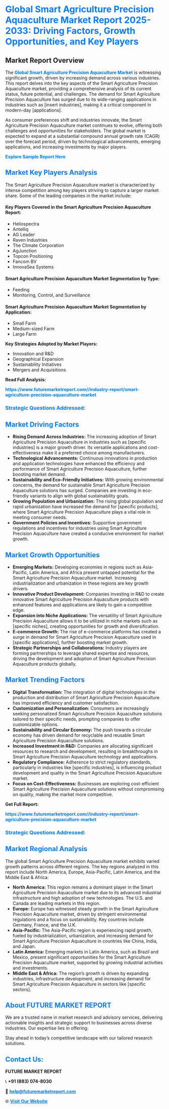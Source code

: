 <h1 style="color: #007BFF;">Global Smart Agriculture Precision Aquaculture Market Report 2025-2033: Driving Factors, Growth Opportunities, and Key Players</h1>

<section id="overview">
<h2>Market Report Overview</h2>
<p>The <a href="https://www.futuremarketreport.com//industry-report/smart-agriculture-precision-aquaculture-market" style="color: #007BFF; text-decoration: none;"><strong>Global Smart Agriculture Precision Aquaculture Market</strong></a> is witnessing significant growth, driven by increasing demand across various industries. This report delves into the key aspects of the Smart Agriculture Precision Aquaculture market, providing a comprehensive analysis of its current status, future potential, and challenges. The demand for Smart Agriculture Precision Aquaculture has surged due to its wide-ranging applications in industries such as [insert industries], making it a critical component in modern-day [applications].</p>
<p>As consumer preferences shift and industries innovate, the Smart Agriculture Precision Aquaculture market continues to evolve, offering both challenges and opportunities for stakeholders. The global market is expected to expand at a substantial compound annual growth rate (CAGR) over the forecast period, driven by technological advancements, emerging applications, and increasing investments by major players.</p>
</section>

<section id="overview">
<p><a href="https://www.futuremarketreport.com//request-sample/reportId=51955" style="color: #007BFF; text-decoration: none;"><strong>Explore Sample Report Here</strong></a></p>
</section>

<section id="key-players">
<h2 style="color: #007BFF;">Market Key Players Analysis</h2>
<p>The Smart Agriculture Precision Aquaculture market is characterized by intense competition among key players striving to capture a larger market share. Some of the leading companies in the market include:</p>
<h4>Key Players Covered in the Smart Agriculture Precision Aquaculture Report:</h4>
<ul><li>Heliospectra</li><li>Antelliq</li><li>AG Leader</li><li>Raven Industries</li><li>The Climate Corporation</li><li>AgJunction</li><li>Topcon Positioning</li><li>Fancom BV</li><li>InnovaSea Systems</li></ul>
<h4>Smart Agriculture Precision Aquaculture Market Segmentation by Type:</h4>
<ul><li>Feeding</li><li>Monitoring, Control, and Surveillance</li></ul>

<h4>Smart Agriculture Precision Aquaculture Market Segmentation by Application:</h4>
<ul><li>Small Farm</li><li>Medium-sized Farm</li><li>Large Farm</li></ul>
<p><strong>Key Strategies Adopted by Market Players:</strong></p>
<ul>
<li>Innovation and R&D</li>
<li>Geographical Expansion</li>
<li>Sustainability Initiatives</li>
<li>Mergers and Acquisitions</li>
</ul>
</section>

<section>
<p><strong>Read Full Analysis: </strong></p><a href="https://www.futuremarketreport.com//industry-report/smart-agriculture-precision-aquaculture-market" style="color: #007BFF; text-decoration: none;"><strong>https://www.futuremarketreport.com//industry-report/smart-agriculture-precision-aquaculture-market</strong></a>
<h3 style="color: #007BFF;">Strategic Questions Addressed:</h3>
</section>

<section id="driving-factors">
<h2 style="color: #007BFF;">Market Driving Factors</h2>
<ul>
<li><strong>Rising Demand Across Industries:</strong> The increasing adoption of Smart Agriculture Precision Aquaculture in industries such as [specific industries] is a major growth driver. Its versatile applications and cost-effectiveness make it a preferred choice among manufacturers.</li>
<li><strong>Technological Advancements:</strong> Continuous innovations in production and application technologies have enhanced the efficiency and performance of Smart Agriculture Precision Aquaculture, further boosting market demand.</li>
<li><strong>Sustainability and Eco-Friendly Initiatives:</strong> With growing environmental concerns, the demand for sustainable Smart Agriculture Precision Aquaculture solutions has surged. Companies are investing in eco-friendly variants to align with global sustainability goals.</li>
<li><strong>Growing Population and Urbanization:</strong> The rising global population and rapid urbanization have increased the demand for [specific products], where Smart Agriculture Precision Aquaculture plays a vital role in meeting consumer needs.</li>
<li><strong>Government Policies and Incentives:</strong> Supportive government regulations and incentives for industries using Smart Agriculture Precision Aquaculture have created a conducive environment for market growth.</li>
</ul>
</section>

<section id="growth-opportunities">
<h2 style="color: #007BFF;">Market Growth Opportunities</h2>
<ul>
<li><strong>Emerging Markets:</strong> Developing economies in regions such as Asia-Pacific, Latin America, and Africa present untapped potential for the Smart Agriculture Precision Aquaculture market. Increasing industrialization and urbanization in these regions are key growth drivers.</li>
<li><strong>Innovative Product Development:</strong> Companies investing in R&D to create innovative Smart Agriculture Precision Aquaculture products with enhanced features and applications are likely to gain a competitive edge.</li>
<li><strong>Expansion into Niche Applications:</strong> The versatility of Smart Agriculture Precision Aquaculture allows it to be utilized in niche markets such as [specific niches], creating opportunities for growth and diversification.</li>
<li><strong>E-commerce Growth:</strong> The rise of e-commerce platforms has created a surge in demand for Smart Agriculture Precision Aquaculture used in [specific applications], further boosting market growth.</li>
<li><strong>Strategic Partnerships and Collaborations:</strong> Industry players are forming partnerships to leverage shared expertise and resources, driving the development and adoption of Smart Agriculture Precision Aquaculture products globally.</li>
</ul>
</section>

<section id="trending-factors">
<h2 style="color: #007BFF;">Market Trending Factors</h2>
<ul>
<li><strong>Digital Transformation:</strong> The integration of digital technologies in the production and distribution of Smart Agriculture Precision Aquaculture has improved efficiency and customer satisfaction.</li>
<li><strong>Customization and Personalization:</strong> Consumers are increasingly seeking personalized Smart Agriculture Precision Aquaculture solutions tailored to their specific needs, prompting companies to offer customizable options.</li>
<li><strong>Sustainability and Circular Economy:</strong> The push towards a circular economy has driven demand for recyclable and reusable Smart Agriculture Precision Aquaculture solutions.</li>
<li><strong>Increased Investment in R&D:</strong> Companies are allocating significant resources to research and development, resulting in breakthroughs in Smart Agriculture Precision Aquaculture technology and applications.</li>
<li><strong>Regulatory Compliance:</strong> Adherence to strict regulatory standards, particularly in industries like [specific industries], is influencing product development and quality in the Smart Agriculture Precision Aquaculture market.</li>
<li><strong>Focus on Cost-Effectiveness:</strong> Businesses are exploring cost-efficient Smart Agriculture Precision Aquaculture solutions without compromising on quality, making the market more competitive.</li>
</ul>
</section>

<section>
<p><strong>Get Full Report: </strong></p><a href="https://www.futuremarketreport.com//industry-report/smart-agriculture-precision-aquaculture-market" style="color: #007BFF; text-decoration: none;"><strong>https://www.futuremarketreport.com//industry-report/smart-agriculture-precision-aquaculture-market</strong></a>
<h3 style="color: #007BFF;">Strategic Questions Addressed:</h3>
</section>


<section id="regional-analysis">
<h2 style="color: #007BFF;">Market Regional Analysis</h2>
<p>The global Smart Agriculture Precision Aquaculture market exhibits varied growth patterns across different regions. The key regions analyzed in this report include North America, Europe, Asia-Pacific, Latin America, and the Middle East & Africa:</p>
<ul>
<li><strong>North America:</strong> This region remains a dominant player in the Smart Agriculture Precision Aquaculture market due to its advanced industrial infrastructure and high adoption of new technologies. The U.S. and Canada are leading markets in this region.</li>
<li><strong>Europe:</strong> Europe has witnessed steady growth in the Smart Agriculture Precision Aquaculture market, driven by stringent environmental regulations and a focus on sustainability. Key countries include Germany, France, and the U.K.</li>
<li><strong>Asia-Pacific:</strong> The Asia-Pacific region is experiencing rapid growth, fueled by industrialization, urbanization, and increasing demand for Smart Agriculture Precision Aquaculture in countries like China, India, and Japan.</li>
<li><strong>Latin America:</strong> Emerging markets in Latin America, such as Brazil and Mexico, present significant opportunities for the Smart Agriculture Precision Aquaculture market, supported by growing industrial activities and investments.</li>
<li><strong>Middle East & Africa:</strong> The region’s growth is driven by expanding industries, infrastructure development, and increasing demand for Smart Agriculture Precision Aquaculture in sectors like [specific sectors].</li>
</ul>
</section>

<footer>
<h2 style="color: #007BFF;">About FUTURE MARKET REPORT</h2>
<p>We are a trusted name in market research and advisory services, delivering actionable insights and strategic support to businesses across diverse industries. Our expertise lies in offering:</p>

<p>Stay ahead in today’s competitive landscape with our tailored research solutions.</p>

<h2 style="color: #007BFF;">Contact Us:</h2>
<p><strong>FUTURE MARKET REPORT</strong></p>
<p>📞 <strong>+91 (883) 074-8030</strong></p>
<p>📧 <strong><a href="mailto:help@futuremarketreport.com" style="color: #007BFF;">help@futuremarketreport.com</a></strong></p>
<p>🌐 <strong><a href="https://www.futuremarketreport.com/" style="color: #007BFF;">Visit Our Website</a></strong></p>
</footer>